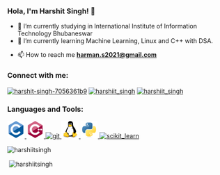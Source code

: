 ### Hola, I'm Harshit Singh! 👋

<!--
**harshiitsingh/harshiitsingh** is a ✨ _special_ ✨ repository because its `README.md` (this file) appears on your GitHub profile.

Here are some ideas to get you started:
-->
<!--
- 🔭 I’m currently working on ...  -->
- 🔭 I’m currently studying in International Institute of Information Technology Bhubaneswar
- 🌱 I’m currently learning Machine Learning, Linux and C++ with DSA.
<!--
- 👯 I’m looking to collaborate on ...  
- 🤔 I’m looking for help with ...
- 💬 Ask me about ...
- 📫 How to reach me: LinkedIn - Harshit Singh (https://www.linkedin.com/in/harshit-singh-7056361b9)
<!--
- 😄 Pronouns: ...
- ⚡ Fun fact: ...



<img src="https://github-readme-stats.vercel.app/api?username=harshiitsingh&&show_icons=true&title_color=ffffff&icon_color=bb2acf&text_color=daf7dc&bg_color=191919">

-->
- 📫 How to reach me **harman.s2021@gmail.com**
<!--
<h3 align="center">A passionate frontend developer from India</h3>

<p align="left"> <img src="https://komarev.com/ghpvc/?username=harshiitsingh&label=Profile%20views&color=0e75b6&style=flat" alt="harshiitsingh" /> </p>

<p align="left"> <a href="https://github.com/ryo-ma/github-profile-trophy"><img src="https://github-profile-trophy.vercel.app/?username=harshiitsingh" alt="harshiitsingh" /></a> </p>


-->
<h3 align="left">Connect with me:</h3>
<p align="left">
<a href="https://linkedin.com/in/harshit-singh-7056361b9" target="blank"><img align="center" src="https://raw.githubusercontent.com/rahuldkjain/github-profile-readme-generator/master/src/images/icons/Social/linked-in-alt.svg" alt="harshit-singh-7056361b9" height="30" width="40" /></a>
<a href="https://instagram.com/harshiit_singh" target="blank"><img align="center" src="https://raw.githubusercontent.com/rahuldkjain/github-profile-readme-generator/master/src/images/icons/Social/instagram.svg" alt="harshiit_singh" height="30" width="40" /></a>
<a href="https://www.codechef.com/users/harshiit_singh" target="blank"><img align="center" src="https://cdn.jsdelivr.net/npm/simple-icons@3.1.0/icons/codechef.svg" alt="harshiit_singh" height="30" width="40" /></a>
</p>

<h3 align="left">Languages and Tools:</h3>
<p align="left"> <a href="https://www.cprogramming.com/" target="_blank"> <img src="https://raw.githubusercontent.com/devicons/devicon/master/icons/c/c-original.svg" alt="c" width="40" height="40"/> </a> <a href="https://www.w3schools.com/cpp/" target="_blank"> <img src="https://raw.githubusercontent.com/devicons/devicon/master/icons/cplusplus/cplusplus-original.svg" alt="cplusplus" width="40" height="40"/> </a> <a href="https://git-scm.com/" target="_blank"> <img src="https://www.vectorlogo.zone/logos/git-scm/git-scm-icon.svg" alt="git" width="40" height="40"/> </a> <a href="https://www.linux.org/" target="_blank"> <img src="https://raw.githubusercontent.com/devicons/devicon/master/icons/linux/linux-original.svg" alt="linux" width="40" height="40"/> </a> <a href="https://www.python.org" target="_blank"> <img src="https://raw.githubusercontent.com/devicons/devicon/master/icons/python/python-original.svg" alt="python" width="40" height="40"/> </a> <a href="https://scikit-learn.org/" target="_blank"> <img src="https://upload.wikimedia.org/wikipedia/commons/0/05/Scikit_learn_logo_small.svg" alt="scikit_learn" width="40" height="40"/> </a> </p>

<p><img align="center" src="https://github-readme-stats.vercel.app/api/top-langs?username=harshiitsingh&show_icons=true&locale=en&layout=compact" alt="harshiitsingh" /></p>

<p>&nbsp;<img align="center" src="https://github-readme-stats.vercel.app/api?username=harshiitsingh&show_icons=true&locale=en" alt="harshiitsingh" /></p>

<!--<p><img align="center" src="https://github-readme-streak-stats.herokuapp.com/?user=harshiitsingh&" alt="harshiitsingh" /></p> -->
